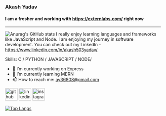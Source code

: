 ### Akash Yadav
#### I am a fresher and working with https://externlabs.com/ right now
____________________________________________________________________________________________________________________________
 
![Anurag's GitHub stats](https://github-readme-stats.vercel.app/api?username=externlabs-akashyadav&theme=dark&show_icons=true)
I really enjoy learning languages and frameworks like JavaScript and Node. I am enjoying my journey in software development. You can check out my LinkedIn - https://www.linkedin.com/in/akash503yadav/

Skills: C / PYTHON / JAVASCRIPT / NODE/

- 🔭 I’m currently working on Express 
- 🌱 I’m currently learning MERN 
- 📫 How to reach me: ay36808@gmail.com 


[<img src='https://cdn.jsdelivr.net/npm/simple-icons@3.0.1/icons/github.svg' alt='github' height='40'>](https://github.com/externlabs-akashyadav)  [<img src='https://cdn.jsdelivr.net/npm/simple-icons@3.0.1/icons/linkedin.svg' alt='linkedin' height='40'>](https://www.linkedin.com/in/akash503yadav/)  [<img src='https://cdn.jsdelivr.net/npm/simple-icons@3.0.1/icons/instagram.svg' alt='instagram' height='40'>](https://www.instagram.com/___akashyadav___/)  

[![Top Langs](https://github-readme-stats.vercel.app/api/top-langs/?username=externlabs-akashyadav)](https://github.com/anuraghazra/github-readme-stats)

